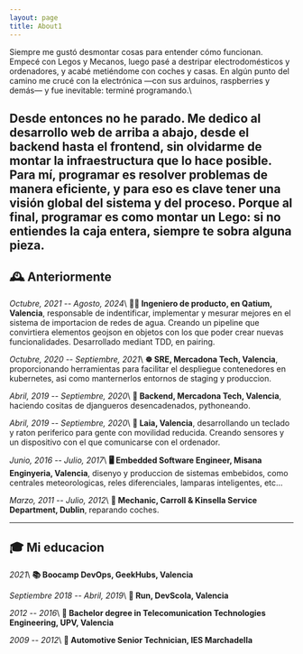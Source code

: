 ```yaml
---
layout: page
title: About1
---
```


Siempre me gustó desmontar cosas para entender cómo funcionan. Empecé con Legos y Mecanos, luego pasé a destripar electrodomésticos y ordenadores, y acabé metiéndome con coches y casas. En algún punto del camino me crucé con la electrónica —con sus arduinos, raspberries y demás— y fue inevitable: terminé programando.\\

Desde entonces no he parado. Me dedico al desarrollo web de arriba a abajo, desde el backend hasta el frontend, sin olvidarme de montar la **infraestructura** que lo hace posible. Para mí, programar es resolver problemas de manera eficiente, y para eso es clave tener una visión global del sistema y del proceso. Porque al final, programar es como montar un Lego: si no entiendes la caja entera, siempre te sobra alguna pieza.
---

## 🕰️ Anteriormente

_Octubre, 2021 -- Agosto, 2024_\\
**👨‍💻 Ingeniero de producto, en Qatium, Valencia**, responsable de indentificar, implementar y mesurar mejores en el sistema de importacion de redes de agua. Creando un pipeline que convirtiera elementos geojson en objetos con los que poder crear nuevas funcionalidades. Desarrollado mediant TDD, en pairing.

_Octubre, 2020 -- Septiembre, 2021_\\
**☸️ SRE, Mercadona Tech, Valencia**, proporcionando herramientas para facilitar el despliegue contenedores en kubernetes, asi como manternerlos entornos de staging y produccion.

_Abril, 2019 -- Septiembre, 2020_\\
**🐍 Backend, Mercadona Tech, Valencia**, haciendo cositas de djangueros desencadenados, pythoneando.

_Abril, 2019 -- Septiembre, 2020_\\
**🦾 Laia, Valencia**, desarrollando un teclado y raton periferico para gente con movilidad reducida. Creando sensores y un dispositivo con el que comunicarse con el ordenador.

_Junio, 2016 -- Julio, 2017_\\
**🖥️ Embedded Software Engineer, Misana Enginyeria, Valencia**, disenyo y produccion de sistemas embebidos, como centrales meteorologicas, reles diferenciales, lamparas inteligentes, etc...

_Marzo, 2011 -- Julio, 2012_\\
**🔧 Mechanic, Carroll & Kinsella Service Department, Dublin**, reparando coches.

---

## 🎓 Mi educacion

_2021_\\
**📚 Boocamp DevOps, GeekHubs, Valencia**

_Septiembre 2018 -- Abril, 2019_\\
**🏫 Run, DevScola, Valencia**

_2012 -- 2016_\\
**📡 Bachelor degree in Telecomunication Technologies Engineering, UPV, Valencia**

_2009 -- 2012_\\
**🚗 Automotive Senior Technician, IES Marchadella**